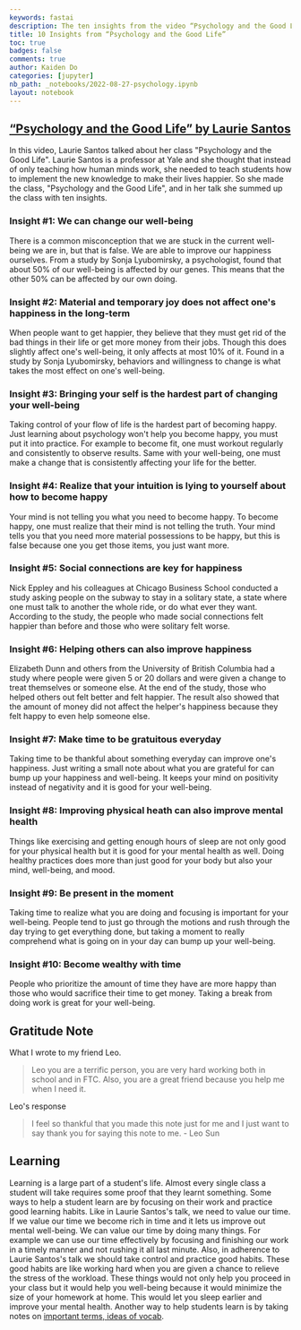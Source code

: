 ```yaml
---
keywords: fastai
description: The ten insights from the video “Psychology and the Good Life” and more.
title: 10 Insights from “Psychology and the Good Life”
toc: true
badges: false
comments: true
author: Kaiden Do
categories: [jupyter]
nb_path: _notebooks/2022-08-27-psychology.ipynb
layout: notebook
---
```


<!--
#################################################
### THIS FILE WAS AUTOGENERATED! DO NOT EDIT! ###
#################################################
# file to edit: _notebooks/2022-08-27-psychology.ipynb
-->

<div class="container" id="notebook-container">
        
<div class="cell border-box-sizing text_cell rendered"><div class="inner_cell">
<div class="text_cell_render border-box-sizing rendered_html">
<h2 id="&#8220;Psychology-and-the-Good-Life&#8221;-by-Laurie-Santos"><a href="https://www.youtube.com/watch?v=ZizdB0TgAVM">&#8220;Psychology and the Good Life&#8221; by Laurie Santos</a><a class="anchor-link" href="#&#8220;Psychology-and-the-Good-Life&#8221;-by-Laurie-Santos"> </a></h2><p>In this video, Laurie Santos talked about her class "Psychology and the Good Life". Laurie Santos is a professor at Yale and she thought that instead of only teaching how human minds work, she needed to teach students how to implement the new knowledge to make their lives happier. So she made the class, "Psychology and the Good Life", and in her talk she summed up the class with ten insights.</p>
<h3 id="Insight-#1:-We-can-change-our-well-being">Insight #1: We can change our well-being<a class="anchor-link" href="#Insight-#1:-We-can-change-our-well-being"> </a></h3><p>There is a common misconception that we are stuck in the current well-being we are in, but that is false. We are able to improve our happiness ourselves. From a study by Sonja Lyubomirsky, a psychologist, found that about 50% of our well-being is affected by our genes. This means that the other 50% can be affected by our own doing.</p>
<h3 id="Insight-#2:-Material-and-temporary-joy-does-not-affect-one's-happiness-in-the-long-term">Insight #2: Material and temporary joy does not affect one's happiness in the long-term<a class="anchor-link" href="#Insight-#2:-Material-and-temporary-joy-does-not-affect-one's-happiness-in-the-long-term"> </a></h3><p>When people want to get happier, they believe that they must get rid of the bad things in their life or get more money from their jobs. Though this does slightly affect one's well-being, it only affects at most 10% of it. Found in a study by Sonja Lyubomirsky, behaviors and willingness to change is what takes the most effect on one's well-being.</p>
<h3 id="Insight-#3:-Bringing-your-self-is-the-hardest-part-of-changing-your-well-being">Insight #3: Bringing your self is the hardest part of changing your well-being<a class="anchor-link" href="#Insight-#3:-Bringing-your-self-is-the-hardest-part-of-changing-your-well-being"> </a></h3><p>Taking control of your flow of life is the hardest part of becoming happy. Just learning about psychology won't help you become happy, you must put it into practice. For example to become fit, one must workout regularly and consistently to observe results. Same with your well-being, one must make a change that is consistently affecting your life for the better.</p>
<h3 id="Insight-#4:-Realize-that-your-intuition-is-lying-to-yourself-about-how-to-become-happy">Insight #4: Realize that your intuition is lying to yourself about how to become happy<a class="anchor-link" href="#Insight-#4:-Realize-that-your-intuition-is-lying-to-yourself-about-how-to-become-happy"> </a></h3><p>Your mind is not telling you what you need to become happy. To become happy, one must realize that their mind is not telling the truth. Your mind tells you that you need more material possessions to be happy, but this is false because one you get those items, you just want more.</p>
<h3 id="Insight-#5:-Social-connections-are-key-for-happiness">Insight #5: Social connections are key for happiness<a class="anchor-link" href="#Insight-#5:-Social-connections-are-key-for-happiness"> </a></h3><p>Nick Eppley and his colleagues at Chicago Business School conducted a study asking people on the subway to stay in a solitary state, a state where one must talk to another the whole ride, or do what ever they want. According to the study, the people who made social connections felt happier than before and those who were solitary felt worse.</p>
<h3 id="Insight-#6:-Helping-others-can-also-improve-happiness">Insight #6: Helping others can also improve happiness<a class="anchor-link" href="#Insight-#6:-Helping-others-can-also-improve-happiness"> </a></h3><p>Elizabeth Dunn and others from the University of British Columbia had a study where people were given 5 or 20 dollars and were given a change to treat themselves or someone else. At the end of the study, those who helped others out felt better and felt happier. The result also showed that the amount of money did not affect the helper's happiness because they felt happy to even help someone else.</p>
<h3 id="Insight-#7:-Make-time-to-be-gratuitous-everyday">Insight #7: Make time to be gratuitous everyday<a class="anchor-link" href="#Insight-#7:-Make-time-to-be-gratuitous-everyday"> </a></h3><p>Taking time to be thankful about something everyday can improve one's happiness. Just writing a small note about what you are grateful for can bump up your happiness and well-being. It keeps your mind on positivity instead of negativity and it is good for your well-being.</p>
<h3 id="Insight-#8:-Improving-physical-heath-can-also-improve-mental-health">Insight #8: Improving physical heath can also improve mental health<a class="anchor-link" href="#Insight-#8:-Improving-physical-heath-can-also-improve-mental-health"> </a></h3><p>Things like exercising and getting enough hours of sleep are not only good for your physical health but it is good for your mental health as well. Doing healthy practices does more than just good for your body but also your mind, well-being, and mood.</p>
<h3 id="Insight-#9:-Be-present-in-the-moment">Insight #9: Be present in the moment<a class="anchor-link" href="#Insight-#9:-Be-present-in-the-moment"> </a></h3><p>Taking time to realize what you are doing and focusing is important for your well-being. People tend to just go through the motions and rush through the day trying to get everything done, but taking a moment to really comprehend what is going on in your day can bump up your well-being.</p>
<h3 id="Insight-#10:-Become-wealthy-with-time">Insight #10: Become wealthy with time<a class="anchor-link" href="#Insight-#10:-Become-wealthy-with-time"> </a></h3><p>People who prioritize the amount of time they have are more happy than those who would sacrifice their time to get money. Taking a break from doing work is great for your well-being.</p>
<h2 id="Gratitude-Note">Gratitude Note<a class="anchor-link" href="#Gratitude-Note"> </a></h2><p>What I wrote to my friend Leo.</p>
<blockquote><p>Leo you are a terrific person, you are very hard working both in school and in FTC. Also, you are a great friend because you help me when I need it.</p>
</blockquote>
<p>Leo's response</p>
<blockquote><p>I feel so thankful that you made this note just for me and I just want to say thank you for saying this note to me. - Leo Sun</p>
</blockquote>

</div>
</div>
</div>
<div class="cell border-box-sizing text_cell rendered"><div class="inner_cell">
<div class="text_cell_render border-box-sizing rendered_html">
<h2 id="Learning">Learning<a class="anchor-link" href="#Learning"> </a></h2><p>Learning is a large part of a student's life. Almost every single class a student will take requires some proof that they learnt something. Some ways to help a student learn are by focusing on their work and practice good learning habits. Like in Laurie Santos's talk, we need to value our time. If we value our time we become rich in time and it lets us improve out mental well-being. We can value our time by doing many things. For example we can use our time effectively by focusing and finishing our work in a timely manner and not rushing it all last minute. Also, in adherence to Laurie Santos's talk we should take control and practice good habits. These good habits are like working hard when you are given a chance to relieve the stress of the workload. These things would not only help you proceed in your class but it would help you well-being because it would minimize the size of your homework at home. This would let you sleep earlier and improve your mental health. Another way to help students learn is by taking notes on <a href="https://kaiden-dough.github.io/fastpages/_pages/02_notes.html">important terms, ideas of vocab</a>.</p>

</div>
</div>
</div>
</div>
 

